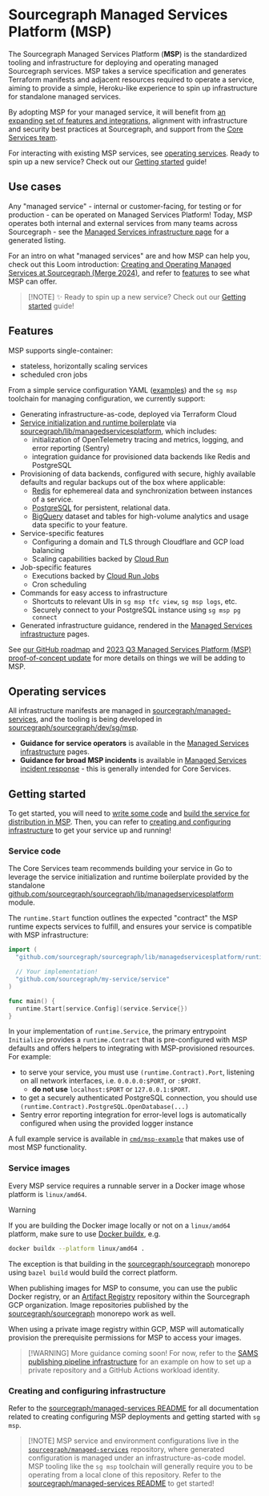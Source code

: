 # Sourcegraph Managed Services Platform (MSP)

The Sourcegraph Managed Services Platform (**MSP**) is the standardized tooling and infrastructure for deploying and operating managed Sourcegraph services.
MSP takes a service specification and generates Terraform manifests and adjacent resources required to operate a service, aiming to provide a simple, Heroku-like experience to spin up infrastructure for standalone managed services.

By adopting MSP for your managed service, it will benefit from [an expanding set of features and integrations](#features), alignment with infrastructure and security best practices at Sourcegraph, and support from the [Core Services team](../index.md).

For interacting with existing MSP services, see [operating services](#operating-services).
Ready to spin up a new service? Check out our [Getting started](#getting-started) guide!

## Use cases

Any "managed service" - internal or customer-facing, for testing or for production - can be operated on Managed Services Platform!
Today, MSP operates both internal and external services from many teams across Sourcegraph - see the [Managed Services infrastructure page](../../../managed-services/index.md) for a generated listing.

For an intro on what "managed services" are and how MSP can help you, check out this Loom introduction: [Creating and Operating Managed Services at Sourcegraph (Merge 2024)](https://www.loom.com/share/be0a6de474de453b80c6a4e7beaed9c2?sid=94784206-e62d-48a6-9ea4-e342ebfcaab0), and refer to [features](#features) to see what MSP can offer.

> [!NOTE] ✨ Ready to spin up a new service? Check out our [Getting started](#getting-started) guide!

## Features

MSP supports single-container:

- stateless, horizontally scaling services
- scheduled cron jobs

From a simple service configuration YAML ([examples](https://github.com/sourcegraph/managed-services/tree/main/services)) and the `sg msp` toolchain for managing configuration, we currently support:

- Generating infrastructure-as-code, deployed via Terraform Cloud
- [Service initialization and runtime boilerplate](#service-code) via [sourcegraph/lib/managedservicesplatform](https://github.com/sourcegraph/sourcegraph/tree/main/lib/managedservicesplatform), which includes:
  - initialization of OpenTelemetry tracing and metrics, logging, and error reporting (Sentry)
  - integration guidance for provisioned data backends like Redis and PostgreSQL
- Provisioning of data backends, configured with secure, highly available defaults and regular backups out of the box where applicable:
  - [Redis](https://cloud.google.com/memorystore/docs/redis/memorystore-for-redis-overview) for ephemereal data and synchronization between instances of a service.
  - [PostgreSQL](https://cloud.google.com/sql/postgresql?hl=en) for persistent, relational data.
  - [BigQuery](https://cloud.google.com/bigquery?hl=en) dataset and tables for high-volume analytics and usage data specific to your feature.
- Service-specific features
  - Configuring a domain and TLS through Cloudflare and GCP load balancing
  - Scaling capabilities backed by [Cloud Run](https://cloud.google.com/run?hl=en)
- Job-specific features
  - Executions backed by [Cloud Run Jobs](https://cloud.google.com/run/docs/create-jobs)
  - Cron scheduling
- Commands for easy access to infrastructure
  - Shortcuts to relevant UIs in `sg msp tfc view`, `sg msp logs`, etc.
  - Securely connect to your PostgreSQL instance using `sg msp pg connect`
- Generated infrastructure guidance, rendered in the [Managed Services infrastructure](../../../managed-services/index.md) pages.

See [our GitHub roadmap](https://github.com/orgs/sourcegraph/projects/375/views/1) and [2023 Q3 Managed Services Platform (MSP) proof-of-concept update](https://docs.google.com/document/d/1DSqKqCgXW2m0TCVBmDSasY2Hxb9cp9Uv_NgF4MEfAto/edit) for more details on things we will be adding to MSP.

## Operating services

All infrastructure manifests are managed in [sourcegraph/managed-services](https://github.com/sourcegraph/managed-services), and the tooling is being developed in [sourcegraph/sourcegraph/dev/sg/msp](https://github.com/sourcegraph/sourcegraph/tree/main/dev/sg/msp).

- **Guidance for service operators** is available in the [Managed Services infrastructure](../../../managed-services/index.md) pages.
- **Guidance for broad MSP incidents** is available in [Managed Services incident response](./incidents.md) - this is generally intended for Core Services.

## Getting started

To get started, you will need to [write some code](#service-code) and [build the service for distribution in MSP](#service-images).
Then, you can refer to [creating and configuring infrastructure](#creating-and-configuring-infrastructure) to get your service up and running!

### Service code

The Core Services team recommends building your service in Go to leverage the service initialization and runtime boilerplate provided by the standalone [github.com/sourcegraph/sourcegraph/lib/managedservicesplatform](https://github.com/sourcegraph/sourcegraph/tree/main/lib/managedservicesplatform) module.

The `runtime.Start` function outlines the expected "contract" the MSP runtime expects services to fulfill, and ensures your service is compatible with MSP infrastructure:

```go
import (
  "github.com/sourcegraph/sourcegraph/lib/managedservicesplatform/runtime"

  // Your implementation!
  "github.com/sourcegraph/my-service/service"
)

func main() {
  runtime.Start[service.Config](service.Service{})
}
```

In your implementation of `runtime.Service`, the primary entrypoint `Initialize` provides a `runtime.Contract` that is pre-configured with MSP defaults and offers helpers to integrating with MSP-provisioned resources. For example:

- to serve your service, you must use `(runtime.Contract).Port`, listening on all network interfaces, i.e. `0.0.0.0:$PORT`, or `:$PORT`.
  - **do not use** `localhost:$PORT` or `127.0.0.1:$PORT`.
- to get a securely authenticated PostgreSQL connection, you should use `(runtime.Contract).PostgreSQL.OpenDatabase(...)`
- Sentry error reporting integration for error-level logs is automatically configured when using the provided logger instance

A full example service is available in [`cmd/msp-example`](https://github.com/sourcegraph/sourcegraph/tree/main/cmd/msp-example) that makes use of most MSP functionality.

### Service images

Every MSP service requires a runnable server in a Docker image whose platform is `linux/amd64`.

> [!WARNING]
> If you are building the Docker image locally or not on a `linux/amd64` platform, make sure to use [Docker buildx](https://github.com/docker/buildx), e.g.
>
> ```zsh
> docker buildx --platform linux/amd64 .
> ```
>
> The exception is that building in the [sourcegraph/sourcegraph](https://github.com/sourcegraph/sourcegraph) monorepo using `bazel build` would build the correct platform.

When publishing images for MSP to consume, you can use the public Docker registry, or an [Artifact Registry](https://cloud.google.com/artifact-registry) repository within the Sourcegraph GCP organization.
Image repositories published by the [sourcegraph/sourcegraph](https://github.com/sourcegraph/sourcegraph) monorepo work as well.

When using a private image registry within GCP, MSP will automatically provision the prerequisite permissions for MSP to access your images.

> [!WARNING] More guidance coming soon! For now, refer to the [SAMS publishing pipeline infrastructure](https://sourcegraph.sourcegraph.com/github.com/sourcegraph/infrastructure@c755ada5fdbfecc287b11722841f21c39b381f73/-/blob/managed-services/sams-publishing-pipeline/main.tf) for an example on how to set up a private repository and a GitHub Actions workload identity.

### Creating and configuring infrastructure

Refer to the [sourcegraph/managed-services README](https://github.com/sourcegraph/managed-services/blob/main/README.md) for all documentation related to creating configuring MSP deployments and getting started with `sg msp`.

> [!NOTE] MSP service and environment configurations live in the [`sourcegraph/managed-services`](https://github.com/sourcegraph/managed-services) repository, where generated configuration is managed under an infrastructure-as-code model.
> MSP tooling like the `sg msp` toolchain will generally require you to be operating from a local clone of this repository.
> Refer to the [sourcegraph/managed-services README](https://github.com/sourcegraph/managed-services/blob/main/README.md) to get started!
